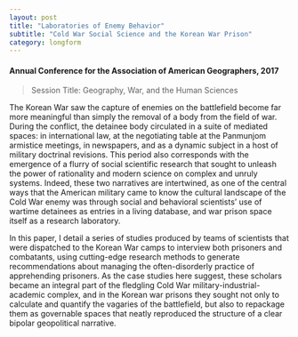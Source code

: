 ```yaml
---
layout: post
title: "Laboratories of Enemy Behavior"
subtitle: "Cold War Social Science and the Korean War Prison"
category: longform
---
```


#### Annual Conference for the Association of American Geographers, 2017

> Session Title: Geography, War, and the Human Sciences

The Korean War saw the capture of enemies on the battlefield become far more meaningful than simply the removal of a body from the field of war. During the conflict, the detainee body circulated in a suite of mediated spaces: in international law, at the negotiating table at the Panmunjom armistice meetings, in newspapers, and as a dynamic subject in a host of military doctrinal revisions. This period also corresponds with the emergence of a flurry of social scientific research that sought to unleash the power of rationality and modern science on complex and unruly systems. Indeed, these two narratives are intertwined, as one of the central ways that the American military came to know the cultural landscape of the Cold War enemy was through social and behavioral scientists’ use of wartime detainees as entries in a living database, and war prison space itself as a research laboratory.

In this paper, I detail a series of studies produced by teams of scientists that were dispatched to the Korean War camps to interview both prisoners and combatants, using cutting-edge research methods to generate recommendations about managing the often-disorderly practice of apprehending prisoners. As the case studies here suggest, these scholars became an integral part of the fledgling Cold War military-industrial-academic complex, and in the Korean war prisons they sought not only to calculate and quantify the vagaries of the battlefield, but also to repackage them as governable spaces that neatly reproduced the structure of a clear bipolar geopolitical narrative.
